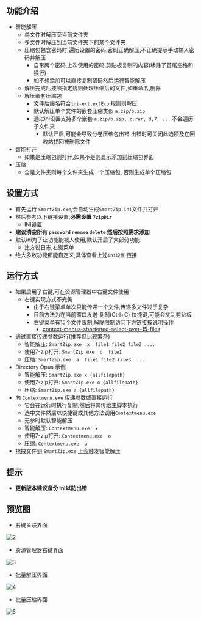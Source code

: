 ## 功能介绍
 - 智能解压
    - 单文件时解压至当前文件夹
    - 多文件时解压到当前文件夹下的某个文件夹
    - 压缩包包含密码时,遍历设置的密码,密码正确解压,不正确提示手动输入密码并解压
      - 自带两个密码,上次使用的密码,剪贴板复制的内容(移除了首尾空格和换行)
      - 如不想添加可以直接复制密码然后运行智能解压
    - 解压完成后按照指定规则处理压缩后的文件,如重命名,删除
    - 解压嵌套压缩包
      - 文件后缀名符合`ini-ext,extExp` 规则则解压
      - 默认解压单个文件的嵌套压缩类似 `a.zip/b.zip`
      - 通过ini设置支持多个嵌套 `a.zip/b.zip, c.rar, d,7, ...` 不会遍历子文件夹
          - 默认开启,可能会导致分卷压缩包出错,出错时可关闭此选项及在回收站找回被删除文件
 - 智能打开
   - 如果是压缩包则打开,如果不是则显示添加到压缩包界面
 - 压缩
   - 全是文件夹则每个文件夹生成一个压缩包, 否则生成单个压缩包

## 设置方式
 - 首先运行 `SmartZip.exe`,会自动生成`SmartZip.ini`文件并打开
 - 然后参考以下链接设置,**必需设置 `7zipDir`**
     - [INI设置](ini.md)
 - **建议清空所有 `password` `rename` `delete` 然后按照需求添加**
 - 默认ini为了让功能能被人使用,默认开启了大部分功能
   - 比方说日志,右键菜单
 - 绝大多数功能都能自定义,具体查看上述`ini设置` 链接


## 运行方式
 - 如果启用了右键,可在资源管理器中右键文件使用
    - 右键实现方式不完美
       - 由于右键菜单单次只能传递一个文件,传递多文件过于复杂
       - 目前方法为在当前窗口发送 复制(Ctrl+C) 快捷键,可能会扰乱剪贴板
       -  右键菜单有15个文件限制,解除限制访问下方链接按说明操作
          - [context-menus-shortened-select-over-15-files](https://docs.microsoft.com/zh-cn/troubleshoot/windows-client/shell-experience/context-menus-shortened-select-over-15-files)
 - 通过直接传递参数运行(推荐但比较繁杂)
   - 智能解压: `SmartZip.exe  x  file1 file2 file3 ....`
   - 使用7-zip打开: `SmartZip.exe  o  file1`
   - 压缩: `SmartZip.exe  a  file1 file2 file3 ....`
 - Directory Opus 示例
   - 智能解压: `SmartZip.exe x {allfilepath}`
   - 使用7-zip打开: `SmartZip.exe o {allfilepath} `
   - 压缩: `SmartZip.exe a {allfilepath} `
 - 向 `Contextmenu.exe` 传递参数或直接运行
    - 它会在运行时执行复制,然后将其传给主脚本执行
    - 选中文件然后以快捷键或其他方法调用`Contextmenu.exe`
    - 无参时默认智能解压
   - 智能解压: `Contextmenu.exe  x`
   - 使用7-zip打开: `Contextmenu.exe  o`
   - 压缩: `Contextmenu.exe  a`
 - 拖拽文件到 `SmartZip.exe` 上会触发智能解压

## 提示
 - **更新版本建议备份 ini以防出错**

## 预览图
 - 右键关联界面

![2](https://user-images.githubusercontent.com/2145741/173320542-65ccfbbe-8e5a-4e97-80b0-a19f36a8881f.jpg)

 - 资源管理器右键界面

![3](https://user-images.githubusercontent.com/2145741/173320643-509a43e2-fb9f-4ca5-981f-c99b7f020f1e.jpg)


 - 批量解压界面

![4](https://user-images.githubusercontent.com/2145741/173320704-35a051a1-0f03-4172-b232-2e410b7a4311.jpg)


 - 批量压缩界面

![5](https://user-images.githubusercontent.com/2145741/173320771-15412318-05ef-4158-b01c-4ab828e12ec6.jpg)
